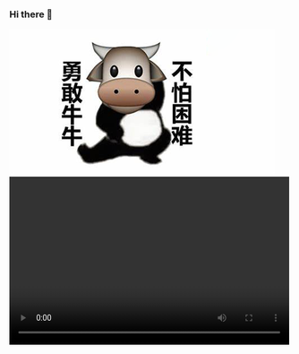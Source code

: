 ### Hi there 👋

<!--
**Plumliil/Plumliil** is a ✨ _special_ ✨ repository because its `README.md` (this file) appears on your GitHub profile.

Here are some ideas to get you started:

- 🔭 I’m currently working on ...
- 🌱 I’m currently learning ...
- 👯 I’m looking to collaborate on ...
- 🤔 I’m looking for help with ...
- 💬 Ask me about ...
- 📫 How to reach me: ...
- 😄 Pronouns: ...
- ⚡ Fun fact: ...
-->
![](niuniu.png)
<video src="久石让-太阳照常升起（原声带）.flv" controls="controls" width="500" height="300">您的浏览器不支持播放该视频！</video>

